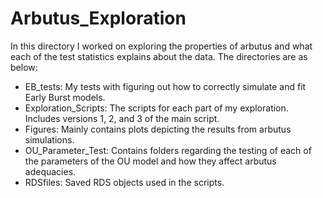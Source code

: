 # Arbutus_Exploration

In this directory I worked on exploring the properties of arbutus and what each of the test statistics explains about the data. The directories are as below:

 - EB_tests: My tests with figuring out how to correctly simulate and fit Early Burst models. 
 - Exploration_Scripts: The scripts for each part of my exploration. Includes versions 1, 2, and 3 of the main script. 
 - Figures: Mainly contains plots depicting the results from arbutus simulations.
 - OU_Parameter_Test: Contains folders regarding the testing of each of the parameters of the OU model and how they affect arbutus adequacies.
 - RDSfiles: Saved RDS objects used in the scripts.
